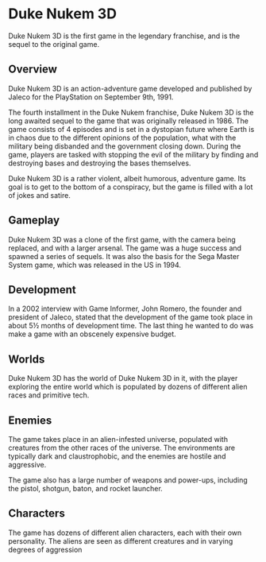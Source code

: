 # Duke Nukem 3D

Duke Nukem 3D is the first game in the legendary franchise, and is the sequel to the original game.

## Overview

Duke Nukem 3D is an action-adventure game developed and published by Jaleco for the PlayStation on September 9th, 1991.

The fourth installment in the Duke Nukem franchise, Duke Nukem 3D is the long awaited sequel to the game that was originally released in 1986. The game consists of 4 episodes and is set in a dystopian future where Earth is in chaos due to the different opinions of the population, what with the military being disbanded and the government closing down. During the game, players are tasked with stopping the evil of the military by finding and destroying bases and destroying the bases themselves.

Duke Nukem 3D is a rather violent, albeit humorous, adventure game. Its goal is to get to the bottom of a conspiracy, but the game is filled with a lot of jokes and satire.

## Gameplay

Duke Nukem 3D was a clone of the first game, with the camera being replaced, and with a larger arsenal. The game was a huge success and spawned a series of sequels. It was also the basis for the Sega Master System game, which was released in the US in 1994.

## Development

In a 2002 interview with Game Informer, John Romero, the founder and president of Jaleco, stated that the development of the game took place in about 5½ months of development time. The last thing he wanted to do was make a game with an obscenely expensive budget.

## Worlds

Duke Nukem 3D has the world of Duke Nukem 3D in it, with the player exploring the entire world which is populated by dozens of different alien races and primitive tech.

## Enemies

The game takes place in an alien-infested universe, populated with creatures from the other races of the universe. The environments are typically dark and claustrophobic, and the enemies are hostile and aggressive.

The game also has a large number of weapons and power-ups, including the pistol, shotgun, baton, and rocket launcher.

## Characters

The game has dozens of different alien characters, each with their own personality. The aliens are seen as different creatures and in varying degrees of aggression